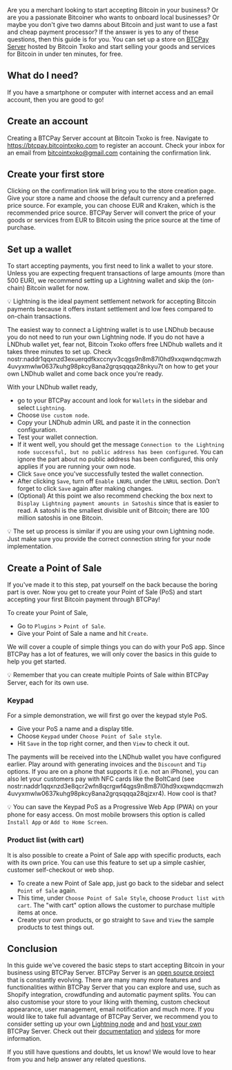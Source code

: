 Are you a merchant looking to start accepting Bitcoin in your business? Or are you a passionate Bitcoiner who wants to onboard local businesses? Or maybe you don't give two damns about Bitcoin and just want to use a fast and cheap payment processor? If the answer is yes to any of these questions, then this guide is for you. You can set up a store on [BTCPay Server](https://btcpayserver.org/) hosted by Bitcoin Txoko and start selling your goods and services for Bitcoin in under ten minutes, for free. 
## What do I need?
If you have a smartphone or computer with internet access and an email account, then you are good to go!
## Create an account
Creating a BTCPay Server account at Bitcoin Txoko is free. Navigate to https://btcpay.bitcointxoko.com to register an account. Check your inbox for an email from bitcointxoko@gmail.com containing the confirmation link. 
## Create your first store
Clicking on the confirmation link will bring you to the store creation page. Give your store a name and choose the default currency and a preferred price source. For example, you can choose EUR and Kraken, which is the recommended price source. BTCPay Server will convert the price of your goods or services from EUR to Bitcoin using the price source at the time of purchase. 
## Set up a wallet
To start accepting payments, you first need to link a wallet to your store. Unless you are expecting frequent transactions of large amounts (more than 500 EUR), we recommend setting up a Lightning wallet and skip the (on-chain) Bitcoin wallet for now. 

💡 Lightning is the ideal payment settlement network for accepting Bitcoin payments because it offers instant settlement and low fees compared to on-chain transactions. 

The easiest way to connect a Lightning wallet is to use LNDhub because you do not need to run your own Lightning node. If you do not have a LNDhub wallet yet, fear not, Bitcoin Txoko offers free LNDhub wallets and it takes three minutes to set up. Check nostr:naddr1qqxnzd3exuerqdfkxccnyv3cqgs9n8m87l0hd9xxqwndqcmwzh4uvyxmwlw0637kuhg98pkcy8ana2grqsqqqa28nkyu7t on how to get your own LNDhub wallet and come back once you're ready. 

With your LNDhub wallet ready, 
- go to your BTCPay account and look for `Wallets` in the sidebar and select `Lightning`. 
- Choose `Use custom node`. 
- Copy your LNDhub admin URL and paste it in the connection configuration. 
- Test your wallet connection. 
- If it went well, you should get the message `Connection to the Lightning node successful, but no public address has been configured`. You can ignore the part about no public address has been configured, this only applies if you are running your own node. 
- Click `Save` once you've successfully tested the wallet connection. 
- After clicking `Save`, turn off `Enable LNURL` under the `LNRUL` section. Don't forget to click `Save` again after making changes. 
- (Optional) At this point we also recommend checking the box next to `Display Lightning payment amounts in Satoshis` since that is easier to read. A satoshi is the smallest divisible unit of Bitcoin; there are 100 million satoshis in one Bitcoin. 

💡 The set up process is similar if you are using your own Lightning node. Just make sure you provide the correct connection string for your node implementation. 
## Create a Point of Sale
If you've made it to this step, pat yourself on the back because the boring part is over. Now you get to create your Point of Sale (PoS) and start accepting your first Bitcoin payment through BTCPay!

To create your Point of Sale, 
- Go to `Plugins` > `Point of Sale`. 
- Give your Point of Sale a name and hit `Create`. 

We will cover a couple of simple things you can do with your PoS app. Since BTCPay has a lot of features, we will only cover the basics in this guide to help you get started. 

💡 Remember that you can create multiple Points of Sale within BTCPay Server, each for its own use. 
### Keypad
For a simple demonstration, we will first go over the keypad style PoS. 

- Give your PoS a name and a display title. 
- Choose `Keypad` under `Choose Point of Sale style`. 
- Hit `Save` in the top right corner, and then `View` to check it out. 

The payments will be received into the LNDhub wallet you have configured earlier. Play around with generating invoices and the `Discount` and `Tip` options. If you are on a phone that supports it (i.e. not an iPhone), you can also let your customers pay with NFC cards like the BoltCard (see nostr:naddr1qqxnzd3e8qcr2wfn8qcrgwf4qgs9n8m87l0hd9xxqwndqcmwzh4uvyxmwlw0637kuhg98pkcy8ana2grqsqqqa28qjzxr4). How cool is that?

💡 You can save the Keypad PoS as a Progressive Web App (PWA) on your phone for easy access. On most mobile browsers this option is called `Install App` or `Add to Home Screen`. 
### Product list (with cart)
It is also possible to create a Point of Sale app with specific products, each with its own price. You can use this feature to set up a simple cashier, customer self-checkout or web shop. 

- To create a new Point of Sale app, just go back to the sidebar and select `Point of Sale` again. 
- This time, under `Choose Point of Sale Style`, choose `Product list with cart`. The "with cart" option allows the customer to purchase multiple items at once. 
- Create your own products, or go straight to `Save` and `View` the sample products to test things out. 
## Conclusion
In this guide we've covered the basic steps to start accepting Bitcoin in your business using BTCPay Server. BTCPay Server is an [open source project](https://github.com/btcpayserver/btcpayserver) that is constantly evolving. There are many many more features and functionalities within BTCPay Server that you can explore and use, such as Shopify integration, crowdfunding and automatic payment splits. You can also customise your store to your liking with theming, custom checkout appearance, user management, email notification and much more. If you would like to take full advantage of BTCPay Server, we recommend you to consider setting up your own [Lightning node](https://v2.minibolt.info/home/readme) and and [host your own](https://docs.btcpayserver.org/Deployment/) BTCPay Server. Check out their [documentation](https://github.com/btcpayserver/btcpayserver) and [videos](https://www.youtube.com/@BTCPayServer) for more information. 

If you still have questions and doubts, let us know! We would love to hear from you and help answer any related questions. 
